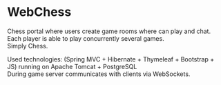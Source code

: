 WebChess
========
Chess portal where users create game rooms where can play and chat. Each player is able to play concurrently several games.<br> 
Simply Chess.

Used technologies: (Spring MVC + Hibernate + Thymeleaf + Bootstrap + JS) running on Apache Tomcat + PostgreSQL<br>
During game server communicates with clients via WebSockets.
